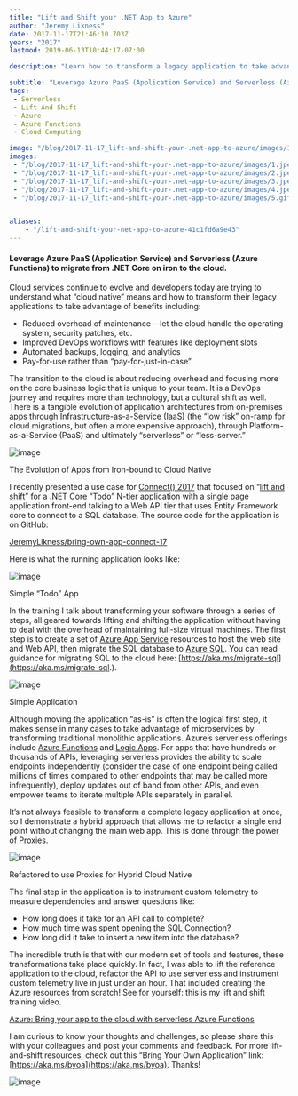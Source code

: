 ```yaml
---
title: "Lift and Shift your .NET App to Azure"
author: "Jeremy Likness"
date: 2017-11-17T21:46:10.703Z
years: "2017"
lastmod: 2019-06-13T10:44:17-07:00

description: "Learn how to transform a legacy application to take advantage of advanced cloud architectures including Platform-as-a-Service and serverless using Azure App Services, Azure Functions, and Proxies."

subtitle: "Leverage Azure PaaS (Application Service) and Serverless (Azure Functions) to migrate from .NET Core on iron to the cloud."
tags:
 - Serverless 
 - Lift And Shift 
 - Azure 
 - Azure Functions 
 - Cloud Computing 

image: "/blog/2017-11-17_lift-and-shift-your-.net-app-to-azure/images/1.jpeg" 
images:
 - "/blog/2017-11-17_lift-and-shift-your-.net-app-to-azure/images/1.jpeg" 
 - "/blog/2017-11-17_lift-and-shift-your-.net-app-to-azure/images/2.jpeg" 
 - "/blog/2017-11-17_lift-and-shift-your-.net-app-to-azure/images/3.jpeg" 
 - "/blog/2017-11-17_lift-and-shift-your-.net-app-to-azure/images/4.jpeg" 
 - "/blog/2017-11-17_lift-and-shift-your-.net-app-to-azure/images/5.gif" 


aliases:
    - "/lift-and-shift-your-net-app-to-azure-41c1fd6a9e43"
---
```


#### Leverage Azure PaaS (Application Service) and Serverless (Azure Functions) to migrate from .NET Core on iron to the cloud.

Cloud services continue to evolve and developers today are trying to understand what “cloud native” means and how to transform their legacy applications to take advantage of benefits including:

*   Reduced overhead of maintenance — let the cloud handle the operating system, security patches, etc.
*   Improved DevOps workflows with features like deployment slots
*   Automated backups, logging, and analytics
*   Pay-for-use rather than “pay-for-just-in-case”

The transition to the cloud is about reducing overhead and focusing more on the core business logic that is unique to your team. It is a DevOps journey and requires more than technology, but a cultural shift as well. There is a tangible evolution of application architectures from on-premises apps through Infrastructure-as-a-Service (IaaS) (the “low risk” on-ramp for cloud migrations, but often a more expensive approach), through Platform-as-a-Service (PaaS) and ultimately “serverless” or “less-server.”




![image](/blog/2017-11-17_lift-and-shift-your-.net-app-to-azure/images/1.jpeg)

The Evolution of Apps from Iron-bound to Cloud Native



I recently presented a use case for [Connect() 2017](https://channel9.msdn.com/Events/Connect/2017) that focused on “[lift and shift](https://aka.ms/byoa)” for a .NET Core “Todo” N-tier application with a single page application front-end talking to a Web API tier that uses Entity Framework core to connect to a SQL database. The source code for the application is on GitHub:

[JeremyLikness/bring-own-app-connect-17](https://github.com/JeremyLikness/bring-own-app-connect-17)


Here is what the running application looks like:




![image](/blog/2017-11-17_lift-and-shift-your-.net-app-to-azure/images/2.jpeg)

Simple “Todo” App



In the training I talk about transforming your software through a series of steps, all geared towards lifting and shifting the application without having to deal with the overhead of maintaining full-size virtual machines. The first step is to create a set of [Azure App Service](https://jlik.me/b0j) resources to host the web site and Web API, then migrate the SQL database to [Azure SQL](https://jlik.me/b0k). You can read guidance for migrating SQL to the cloud here: [https://aka.ms/migrate-sql](https://aka.ms/migrate-sql.).




![image](/blog/2017-11-17_lift-and-shift-your-.net-app-to-azure/images/3.jpeg)

Simple Application



Although moving the application “as-is” is often the logical first step, it makes sense in many cases to take advantage of microservices by transforming traditional monolithic applications. Azure’s serverless offerings include [Azure Functions](https://jlik.me/b0l) and [Logic Apps](https://jlik.me/b0m). For apps that have hundreds or thousands of APIs, leveraging serverless provides the ability to scale endpoints independently (consider the case of one endpoint being called millions of times compared to other endpoints that may be called more infrequently), deploy updates out of band from other APIs, and even empower teams to iterate multiple APIs separately in parallel.

It’s not always feasible to transform a complete legacy application at once, so I demonstrate a hybrid approach that allows me to refactor a single end point without changing the main web app. This is done through the power of [Proxies](https://jlik.me/b0n).




![image](/blog/2017-11-17_lift-and-shift-your-.net-app-to-azure/images/4.jpeg)

Refactored to use Proxies for Hybrid Cloud Native



The final step in the application is to instrument custom telemetry to measure dependencies and answer questions like:

*   How long does it take for an API call to complete?
*   How much time was spent opening the SQL Connection?
*   How long did it take to insert a new item into the database?

The incredible truth is that with our modern set of tools and features, these transformations take place quickly. In fact, I was able to lift the reference application to the cloud, refactor the API to use serverless and instrument custom telemetry live in just under an hour. That included creating the Azure resources from scratch! See for yourself: this is my lift and shift training video.

[Azure: Bring your app to the cloud with serverless Azure Functions](https://channel9.msdn.com/Events/Connect/2017/E102)


I am curious to know your thoughts and challenges, so please share this with your colleagues and post your comments and feedback. For more lift-and-shift resources, check out this “Bring Your Own Application” link: [https://aka.ms/byoa](https://aka.ms/byoa). Thanks!




![image](/blog/2017-11-17_lift-and-shift-your-.net-app-to-azure/images/5.gif)
